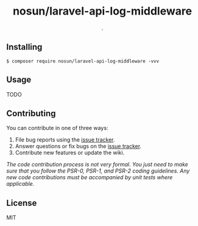 <h1 align="center"> nosun/laravel-api-log-middleware </h1>

<p align="center"> .</p>


## Installing

```shell
$ composer require nosun/laravel-api-log-middleware -vvv
```

## Usage

TODO

## Contributing

You can contribute in one of three ways:

1. File bug reports using the [issue tracker](https://github.com/nosun/laravel-api-log-middleware/issues).
2. Answer questions or fix bugs on the [issue tracker](https://github.com/nosun/laravel-api-log-middleware/issues).
3. Contribute new features or update the wiki.

_The code contribution process is not very formal. You just need to make sure that you follow the PSR-0, PSR-1, and PSR-2 coding guidelines. Any new code contributions must be accompanied by unit tests where applicable._

## License

MIT